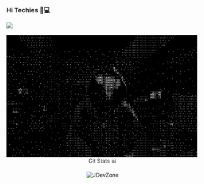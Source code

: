 ### Hi Techies 👋💻
![](https://visitor-badge.glitch.me/badge?page_id=JDevZone.JDevZone)

<img align="left" alt="GIF" src="https://github.com/JDevZone/JDevZone/blob/main/binary.gif?raw=true" width="500" height="320" />
<br>

<p align="center"> Git Stats 📊</p>

<p align="center"> <img src="https://github-readme-stats.vercel.app/api?username=JDevZone&show_icons=true&theme=gotham" alt="JDevZone" />


<!--
**JDevZone/JDevZone** is a ✨ _special_ ✨ repository because its `README.md` (this file) appears on your GitHub profile.

Here are some ideas to get you started:

- 🔭 I’m currently working on ...
- 🌱 I’m currently learning ...
- 👯 I’m looking to collaborate on ...
- 🤔 I’m looking for help with ...
- 💬 Ask me about ...
- 📫 How to reach me: ...
- 😄 Pronouns: ...
- ⚡ Fun fact: ...
-->
